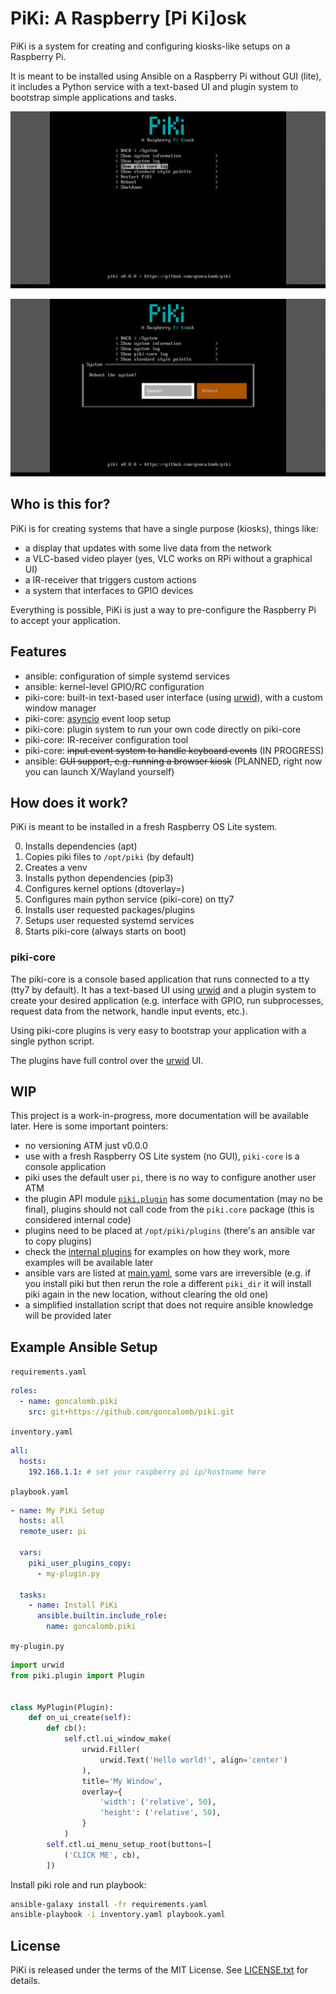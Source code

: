 # PiKi: A Raspberry [Pi Ki]osk

PiKi is a system for creating and configuring kiosks-like setups on a Raspberry Pi.

It is meant to be installed using Ansible on a Raspberry Pi without GUI (lite), it includes a Python service with a text-based UI and plugin system to bootstrap simple applications and tasks.

![](docs/_static/images/piki-menu-system.png)

![](docs/_static/images/piki-menu-reboot.png)

## Who is this for?

PiKi is for creating systems that have a single purpose (kiosks), things like:

* a display that updates with some live data from the network
* a VLC-based video player (yes, VLC works on RPi without a graphical UI)
* a IR-receiver that triggers custom actions
* a system that interfaces to GPIO devices

Everything is possible, PiKi is just a way to pre-configure the Raspberry Pi to accept your application.

## Features

* ansible: configuration of simple systemd services
* ansible: kernel-level GPIO/RC configuration
* piki-core: built-in text-based user interface (using [urwid]), with a custom window manager
* piki-core: [asyncio] event loop setup
* piki-core: plugin system to run your own code directly on piki-core
* piki-core: IR-receiver configuration tool
* piki-core: ~~input event system to handle keyboard events~~ (IN PROGRESS)
* ansible: ~~GUI support, e.g. running a browser kiosk~~ (PLANNED, right now you can launch X/Wayland yourself)

## How does it work?

PiKi is meant to be installed in a fresh Raspberry OS Lite system.

0. Installs dependencies (apt)
0. Copies piki files to `/opt/piki` (by default)
0. Creates a venv
0. Installs python dependencies (pip3)
0. Configures kernel options (dtoverlay=)
0. Configures main python service (piki-core) on tty7
0. Installs user requested packages/plugins
0. Setups user requested systemd services
0. Starts piki-core (always starts on boot)

### piki-core

The piki-core is a console based application that runs connected to a tty (tty7 by default). It has a text-based UI using [urwid] and a plugin system to create your desired application (e.g. interface with GPIO, run subprocesses, request data from the network, handle input events, etc.).

Using piki-core plugins is very easy to bootstrap your application with a single python script.

The plugins have full control over the [urwid] UI.

## WIP

This project is a work-in-progress, more documentation will be available later. Here is some important pointers:

* no versioning ATM just v0.0.0
* use with a fresh Raspberry OS Lite system (no GUI), `piki-core` is a console application
* piki uses the default user `pi`, there is no way to configure another user ATM
* the plugin API module [`piki.plugin`](piki/piki/plugin.py) has some documentation (may no be final), plugins should not call code from the `piki.core` package (this is considered internal code)
* plugins need to be placed at `/opt/piki/plugins` (there's an ansible var to copy plugins)
* check the [internal plugins](piki/piki/core/plugins) for examples on how they work, more examples will be available later
* ansible vars are listed at [main.yaml](ansible-role/defaults/main.yaml), some vars are irreversible (e.g. if you install piki but then rerun the role a different `piki_dir` it will install piki again in the new location, without clearing the old one)
* a simplified installation script that does not require ansible knowledge will be provided later

## Example Ansible Setup

`requirements.yaml`

```yaml
roles:
  - name: goncalomb.piki
    src: git+https://github.com/goncalomb/piki.git
```

`inventory.yaml`

```yaml
all:
  hosts:
    192.168.1.1: # set your raspberry pi ip/hostname here
```

`playbook.yaml`

```yaml
- name: My PiKi Setup
  hosts: all
  remote_user: pi

  vars:
    piki_user_plugins_copy:
      - my-plugin.py

  tasks:
    - name: Install PiKi
      ansible.builtin.include_role:
        name: goncalomb.piki
```

`my-plugin.py`

```python
import urwid
from piki.plugin import Plugin


class MyPlugin(Plugin):
    def on_ui_create(self):
        def cb():
            self.ctl.ui_window_make(
                urwid.Filler(
                    urwid.Text('Hello world!', align='center')
                ),
                title='My Window',
                overlay={
                    'width': ('relative', 50),
                    'height': ('relative', 50),
                }
            )
        self.ctl.ui_menu_setup_root(buttons=[
            ('CLICK ME', cb),
        ])
```

Install piki role and run playbook:

```bash
ansible-galaxy install -fr requirements.yaml
ansible-playbook -i inventory.yaml playbook.yaml
```

## License

PiKi is released under the terms of the MIT License. See [LICENSE.txt](LICENSE.txt) for details.

[urwid]: https://urwid.org/
[asyncio]: https://docs.python.org/3/library/asyncio.html
